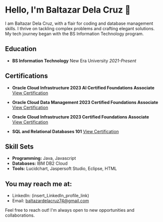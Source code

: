 # Hello, I'm Baltazar Dela Cruz 👋

I am Baltazar Dela Cruz, with a flair for coding and database management skills. I thrive on tackling complex problems and crafting elegant solutions. My tech journey began with the BS Information Technology program.

## Education

- **BS Information Technology**
  New Era University
  *2021-Present*

## Certifications

- **Oracle Cloud Infrastructure 2023 AI Certified Foundations Associate**
  [View Certification](https://catalog-education.oracle.com/pls/certview/sharebadge?id=7D7D57F0A50F438F179B15C4AF275BA7DD376BDF06AFEC2B27E2F81F83561FCD&fbclid=IwAR1v9G5CRuX4hkTtdYkB3iW7Z2uMHJhtTzPOufFmBXAoc47dytFdxLypDfw)

- **Oracle Cloud Data Management 2023 Certified Foundations Associate**
  [View Certification](https://catalog-education.oracle.com/pls/certview/sharebadge?id=54488347B7673B1A58725962C332469E4AA5C38FB95AC0F1AC4B301203D48051)

- **Oracle Cloud Infrastructure 2023 Certified Foundations Associate**
  [View Certification](https://catalog-education.oracle.com/pls/certview/sharebadge?id=174421E16AFCF42033E377470DC26A4C31AAB34AC52BD621CBB3BF2782389CE8&fbclid=IwAR09S_OF7QzuB9oefl9Op1FaRTf4xXUuVe6pMep_WHH-lrj4_EA7VHlcplo)

- **SQL and Relational Databases 101**
  [View Certification](https://courses.cognitiveclass.ai/certificates/09785601bb824eb6b85560c1587a75a8?fbclid=IwAR3NYC8z6lF_SN10-uaAjHtJdla1P_peOSV7k3DYjIbjwldwGgDSMwQRdEo)

## Skill Sets

- **Programming:** Java, Javascript
- **Databases:** IBM DB2 Cloud
- **Tools:** Lucidchart, Jaspersoft Studio, Eclipse, HTML

## You may reach me at:

- LinkedIn: (insert_LinkedIn_profile_link)
- Email: baltazardelacruz74@gmail.com

Feel free to reach out! I'm always open to new opportunities and collaborations.
